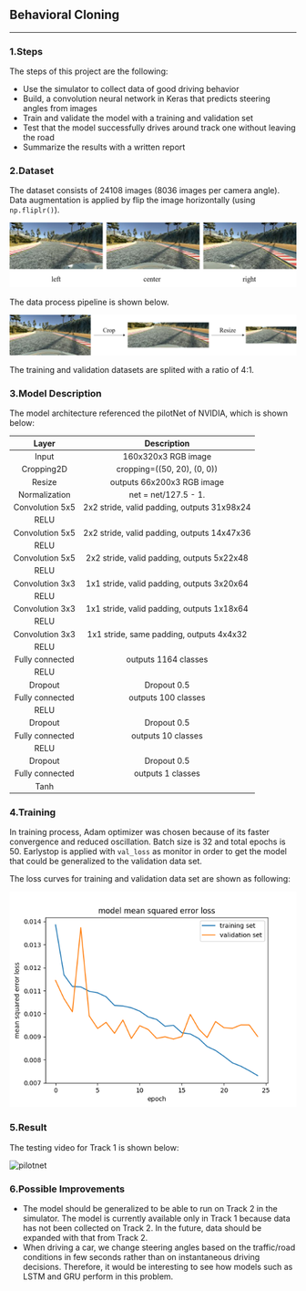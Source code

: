 ## **Behavioral Cloning** 

---

### 1.Steps

The steps of this project are the following:
* Use the simulator to collect data of good driving behavior
* Build, a convolution neural network in Keras that predicts steering angles from images
* Train and validate the model with a training and validation set
* Test that the model successfully drives around track one without leaving the road
* Summarize the results with a written report

### 2.Dataset

The dataset consists of 24108 images (8036 images per camera angle). Data augmentation is applied by flip the image horizontally (using `np.fliplr()`). 

![sample_images](examples/sample_images.png)

The data process pipeline is shown below.

![pipeline](examples/pipeline.png)

The training and validation datasets are splited with a ratio of 4:1. 

### 3.Model Description

The model architecture referenced the pilotNet of NVIDIA, which is shown below:

| Layer         		|     Description	        					| 
|:---------------------:|:---------------------------------------------:| 
| Input         		| 160x320x3 RGB image   						| 
| Cropping2D     	    | cropping=((50, 20), (0, 0))	                |
| Resize                | outputs 66x200x3 RGB image                    |
| Normalization         | net = net/127.5 - 1.                          |
| Convolution 5x5		| 2x2 stride, valid padding, outputs 31x98x24	|
| RELU	      	        | 				                                |
| Convolution 5x5	    | 2x2 stride, valid padding, outputs 14x47x36   |
| RELU					|												|
| Convolution 5x5	    | 2x2 stride, valid padding, outputs 5x22x48    |
| RELU  	      	    |  			                                    |
| Convolution 3x3	    | 1x1 stride, valid padding, outputs 3x20x64    |
| RELU					|												|
| Convolution 3x3	    | 1x1 stride, valid padding, outputs 1x18x64    |
| RELU	      	        |              			                        |
| Convolution 3x3	    | 1x1 stride, same padding, outputs 4x4x32      |
| RELU	      	        |              			                        |
| Fully connected		| outputs 1164 classes                          |
| RELU	      	        |              			                        |
| Dropout	      	    | Dropout 0.5       			                |
| Fully connected       | outputs 100 classes                           |
| RELU	      	        |              			                        |
| Dropout	      	    | Dropout 0.5       			                |
| Fully connected       | outputs 10 classes                            |
| RELU	      	        |              			                        |
| Dropout	      	    | Dropout 0.5       			                |
| Fully connected       | outputs 1 classes                             |
| Tanh	      	        |              			                        |

### 4.Training

In training process, Adam optimizer was chosen because of its faster convergence and reduced oscillation. Batch size is 32 and total epochs is 50. Earlystop is applied with `val_loss` as monitor in order to get the model that could be generalized to the validation data set.

The loss curves for training and validation data set are shown as following:

![loss](examples/loss.png)


### 5.Result

The testing video for Track 1 is shown below:

![pilotnet](examples/pilotnet.gif)

### 6.Possible Improvements

* The model should be generalized to be able to run on Track 2 in the simulator. The model is currently available only in Track 1 because data has not been collected on Track 2. In the future, data should be expanded with that from Track 2.
* When driving a car, we change steering angles based on the traffic/road conditions in few seconds rather than on instantaneous driving decisions. Therefore, it would be interesting to see how models such as LSTM and GRU perform in this problem.
